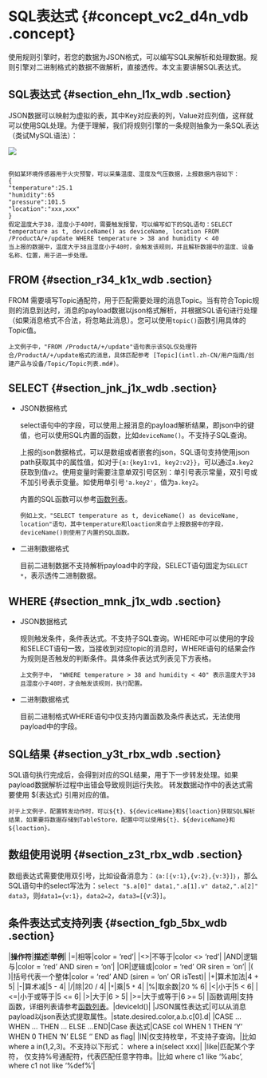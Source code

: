 # SQL表达式 {#concept_vc2_d4n_vdb .concept}

使用规则引擎时，若您的数据为JSON格式，可以编写SQL来解析和处理数据。规则引擎对二进制格式的数据不做解析，直接透传。本文主要讲解SQL表达式。

## SQL表达式 {#section_ehn_l1x_wdb .section}

JSON数据可以映射为虚拟的表，其中Key对应表的列，Value对应列值，这样就可以使用SQL处理。为便于理解，我们将规则引擎的一条规则抽象为一条SQL表达（类试MySQL语法）：

![](http://static-aliyun-doc.oss-cn-hangzhou.aliyuncs.com/assets/img/7487/15331162173123_zh-CN.png)

```

例如某环境传感器用于火灾预警，可以采集温度、湿度及气压数据，上报数据内容如下：
{
"temperature":25.1
"humidity":65
"pressure":101.5
"location":"xxx,xxx"
}
假定温度大于38，湿度小于40时，需要触发报警，可以编写如下的SQL语句：SELECT temperature as t, deviceName() as deviceName, location FROM /ProductA/+/update WHERE temperature > 38 and humidity < 40
当上报的数据中，温度大于38且湿度小于40时，会触发该规则，并且解析数据中的温度、设备名称、位置，用于进一步处理。
```

## FROM {#section_r34_k1x_wdb .section}

FROM 需要填写Topic通配符，用于匹配需要处理的消息Topic。当有符合Topic规则的消息到达时，消息的payload数据以json格式解析，并根据SQL语句进行处理（如果消息格式不合法，将忽略此消息）。您可以使用`topic()`函数引用具体的Topic值。

```
上文例子中，"FROM /ProductA/+/update"语句表示该SQL仅处理符合/ProductA/+/update格式的消息，具体匹配参考 [Topic](intl.zh-CN/用户指南/创建产品与设备/Topic/Topic列表.md#)。

```

## SELECT {#section_jnk_j1x_wdb .section}

-   JSON数据格式

    select语句中的字段，可以使用上报消息的payload解析结果，即json中的键值，也可以使用SQL内置的函数，比如`deviceName()`。不支持子SQL查询。

    上报的json数据格式，可以是数组或者嵌套的json，SQL语句支持使用json path获取其中的属性值，如对于`{a:{key1:v1, key2:v2}}`，可以通过`a.key2` 获取到值`v2`。使用变量时需要注意单双引号区别：单引号表示常量，双引号或不加引号表示变量。如使用单引号`'a.key2'`，值为`a.key2`。

    内置的SQL函数可以参考[函数列表](intl.zh-CN/用户指南/规则引擎/函数列表.md#)。

    ```
    例如上文，"SELECT temperature as t, deviceName() as deviceName, location"语句，其中temperature和loaction来自于上报数据中的字段，deviceName()则使用了内置的SQL函数。
    
    ```

-   二进制数据格式

    目前二进制数据不支持解析payload中的字段，SELECT语句固定为`SELECT *`，表示透传二进制数据。


## WHERE {#section_mnk_j1x_wdb .section}

-   JSON数据格式

    规则触发条件，条件表达式。不支持子SQL查询。WHERE中可以使用的字段和SELECT语句一致，当接收到对应topic的消息时，WHERE语句的结果会作为规则是否触发的判断条件。具体条件表达式列表见下方表格。

    ```
    上文例子中， "WHERE temperature > 38 and humidity < 40" 表示温度大于38且湿度小于40时，才会触发该规则，执行配置。
    ```

-   二进制数据格式

    目前二进制格式WHERE语句中仅支持内置函数及条件表达式，无法使用payload中的字段。


## SQL结果 {#section_y3t_rbx_wdb .section}

SQL语句执行完成后，会得到对应的SQL结果，用于下一步转发处理。如果payload数据解析过程中出错会导致规则运行失败。 转发数据动作中的表达式需要使用 $\{表达式\} 引用对应的值。

```
对于上文例子，配置转发动作时，可以${t}、${deviceName}和${loaction}获取SQL解析结果，如果要将数据存储到TableStore，配置中可以使用${t}、${deviceName}和${loaction}。

```

## 数组使用说明 {#section_z3t_rbx_wdb .section}

数组表达式需要使用双引号，比如设备消息为：`｛a:[{v:1},{v:2},{v:3}]｝`，那么SQL语句中的select写法为：`select "$.a[0]" data1,".a[1].v" data2,".a[2]" data3`，则`data1={v:1}`，`data2=2`，`data3=[`{v:3}`]`。

## 条件表达式支持列表 {#section_fgb_5bx_wdb .section}

|**操作符**|**描述**|**举例**|
|=|相等|color = ‘red’|
|<\>|不等于|color <\> ‘red’|
|AND|逻辑与|color = ‘red’ AND siren = ‘on’|
|OR|逻辑或|color = ‘red’ OR siren = ‘on’|
|\( \)|括号代表一个整体|color = ‘red’ AND \(siren = ‘on’ OR isTest\)|
|+|算术加法|4 + 5|
|-|算术减|5 - 4|
|/|除|20 / 4|
|`*`|乘|5 `*` 4|
|%|取余数|20 % 6|
|<|小于|5 < 6|
|<=|小于或等于|5 <= 6|
|\>|大于|6 \> 5|
|\>=|大于或等于|6 \>= 5|
|函数调用|支持函数，详细列表请参考[函数列表](intl.zh-CN/用户指南/规则引擎/函数列表.md#)。|deviceId\(\)|
|JSON属性表达式|可以从消息payload以json表达式提取属性。|state.desired.color,a.b.c\[0\].d|
|CASE … WHEN … THEN … ELSE …END|Case 表达式|CASE col WHEN 1 THEN ‘Y’ WHEN 0 THEN ‘N’ ELSE ‘’ END as flag|
|IN|仅支持枚举，不支持子查询。|比如 where a in\(1,2,3\)。不支持以下形式： where a in\(select xxx\)|
|like|匹配某个字符， 仅支持%号通配符，代表匹配任意字符串。|比如 where c1 like ‘%abc’, where c1 not like ‘%def%’|


